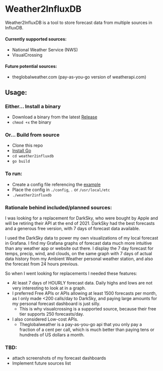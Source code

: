 # Weather2InfluxDB

Weather2InfluxDB is a tool to store forecast data from multiple
sources in InfluxDB.

#### Currently supported sources:
- National Weather Service (NWS)
- VisualCrossing

#### Future potential sources:
- theglobalweather.com (pay-as-you-go version of weatherapi.com)

## Usage:

### Either... Install a binary
- Download a binary from the latest [Release][release]
- `chmod +x` the binary

### Or... Build from source
- Clone this repo
- [Install Go][install-go]
- `cd weather2influxdb`
- `go build`

### To run:
- Create a config file referencing the [example][config-example]
- Place the config in `./config`, `.` or `/usr/local/etc`
- `./weather2influxdb`

### Rationale behind included/planned sources:
I was looking for a replacement for DarkSky, who were bought by
Apple and will be retiring their API at the end of 2021.
DarkSky had the best forecasts and a generous free version,
with 7 days of forecast data available.

I used the DarkSky data to power my own visualizations of my
local forecast in Grafana. I find my Grafana graphs of forecast
data much more intuitive than any weather app or website out there.
I display the 7 day forecast for temps, precip, wind, and clouds,
on the same graph with 7 days of actual data history from my
Ambient Weather personal weather station, and also the forecast
from 24 hours previous.

So when I went looking for replacements I needed these features:
- At least 7 days of HOURLY forecast data. Daily highs and lows
are not very interesting to look at in a graph.
- I preferred Free APIs or APIs allowing at least 1500 forecasts
per month, as I only made <200 calls/day to DarkSky, and paying
large amounts for my personal forecast dashboard is just silly.
    - This is why visualcrossing is a supported source,
    because their free tier supports 250 forecasts/day.
- I also considered Low-cost APIs.
    - Theglobalweather is a pay-as-you-go api that you only pay 
    a fraction of a cent per call, which is much better than paying
    tens or hundreds of US dollars a month.

### TBD:
- attach screenshots of my forecast dashboards
- Implement future sources list

[release]: https://github.com/tedpearson/weather2influxdb/releases
[config-example]: https://github.com/tedpearson/weather2influxdb/blob/master/config/weather2influxdb.example.yaml
[install-go]: https://golang.org/dl/